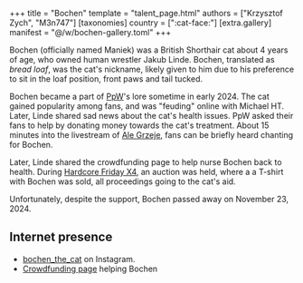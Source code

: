 +++
title = "Bochen"
template = "talent_page.html"
authors = ["Krzysztof Zych", "M3n747"]
[taxonomies]
country = [":cat-face:"]
[extra.gallery]
manifest = "@/w/bochen-gallery.toml"
+++

Bochen (officially named Maniek) was a British Shorthair cat about 4 years of age, who owned human wrestler Jakub Linde. Bochen, translated as _bread loaf_, was the cat's nickname, likely given to him due to his preference to sit in the loaf position, front paws and tail tucked.

Bochen became a part of [PpW](@/o/ppw.md)'s lore sometime in early 2024. The cat gained popularity among fans, and was "feuding" online with Michael HT.
Later, Linde shared sad news about the cat's health issues.
PpW asked their fans to help by donating money towards the cat's treatment.
About 15 minutes into the livestream of [Ale Grzeje](@/e/ppw/2024-07-13-ppw-ale-grzeje.md), fans can be briefly heard chanting for Bochen.

Later, Linde shared the crowdfunding page to help nurse Bochen back to health.
During [Hardcore Friday X4](@/e/ppw/2024-08-23-ppw-hardcore-friday-x4.md), an auction was held, where a a T-shirt with Bochen was sold, all proceedings going to the cat's aid.

Unfortunately, despite the support, Bochen passed away on November 23, 2024.

## Internet presence

* [bochen_the_cat](https://www.instagram.com/bochen_the.cat/) on Instagram.
* [Crowdfunding page](https://zrzutka.pl/nz8cgb) helping Bochen
